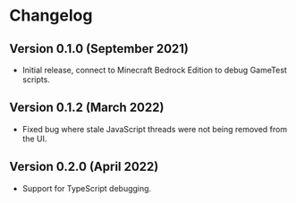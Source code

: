 # Changelog

## Version 0.1.0 (September 2021)

- Initial release, connect to Minecraft Bedrock Edition to debug GameTest scripts.

## Version 0.1.2 (March 2022)

- Fixed bug where stale JavaScript threads were not being removed from the UI.

## Version 0.2.0 (April 2022)

- Support for TypeScript debugging.
